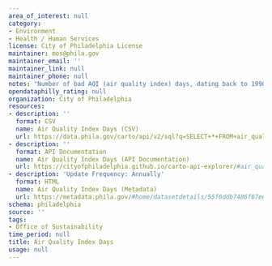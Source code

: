 ```yaml
---
area_of_interest: null
category:
- Environment
- Health / Human Services
license: City of Philadelphia License
maintainer: mos@phila.gov
maintainer_email: ''
maintainer_link: null
maintainer_phone: null
notes: "Number of bad AQI (air quality index) days, dating back to 1990."
opendataphilly_rating: null
organization: City of Philadelphia
resources:
- description: ''
  format: CSV
  name: Air Quality Index Days (CSV)
  url: https://data.phila.gov/carto/api/v2/sql?q=SELECT+*+FROM+air_quality_index_days&filename=air_quality_index_days&format=csv&skipfields=cartodb_id,the_geom,the_geom_webmercator
- description: ''
  format: API Documentation
  name: Air Quality Index Days (API Documentation)
  url: https://cityofphiladelphia.github.io/carto-api-explorer/#air_quality_index_days
- description: 'Update Frequency: Annually'
  format: HTML
  name: Air Quality Index Days (Metadata)
  url: https://metadata.phila.gov/#home/datasetdetails/55f6ddb7486f67ee03d23200/representationdetails/55f7396b4ce634b5155fa5eb/
schema: philadelphia
source: ''
tags:
- Office of Sustainability
time_period: null
title: Air Quality Index Days
usage: null
---
```

